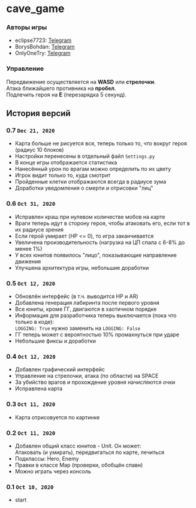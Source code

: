 # cave_game
### Авторы игры
* eclipse7723: [Telegram](https://t.me/eclipse7723)
* BorysBohdan: [Telegram](https://t.me/BohBorysenko)
* OnlyOneTry: [Telegram](https://t.me/OnlyOneTry)
### Управление
Передвижение осуществляется на **WASD** или **стрелочки**.  
Атака ближайшего противника на **пробел**.  
Подлечить героя на **E** (перезарядка 5 секунд).
## История версий
### 0.7 `Dec 21, 2020`
* Карта больше не рисуется вся, теперь только то, что вокруг героя (радиус 10 блоков)
* Настройки перенесены в отдельный файл `Settings.py`
* В конце игры отображается статистика
* Нанесённый урон по врагам можно определить по их цвету
* Игрок видит только то, куда смотрит
* Пройденные клетки отображаются всегда в радиусе зума
* Доработки уведомления о смерти и отрисовки "лиц"
### 0.6 `Oct 31, 2020`
* Исправлен краш при нулевом количестве мобов на карте
* Враги теперь идут в сторону героя, чтобы атаковать его, если тот в их радиусе зрения
* Если герой умирает (HP <= 0), то игра заканчивается
* Увеличена производительность (нагрузка на ЦП спала с 6-8% до менее 1%)
* У всех юнитов появилось "лицо", показывающие направление движения
* Улучшена архитектура игры, небольшие доработки
### 0.5 `Oct 12, 2020`
* Обновлён интерфейс (в т.ч. выводится HP и AR)
* Добавлена генерация лабиринта после первого уровня
* Все юниты, кроме ГГ, двигаются в хаотичном порядке
* Информация для разработчика теперь выключается (пока что только в коде):  
`LOGGING: True` нужно заменить на `LOGGING: False`
* ГГ теперь может с вероятностью 10% промахнуться при ударе
* Небольшие фиксы и доработки
### 0.4 `Oct 12, 2020`
* Добавлен графический интерфейс
* Управление на стрелочки, атака (по области) на SPACE
* За убийство врагов и прохождение уровня начисляются очки
* Исправлена карта
### 0.3 `Oct 11, 2020`
* Карта отрисовуется по картинке
### 0.2 `Oct 11, 2020`
* Добавлен общий класс юнитов - Unit. Он может:  
Атаковать (и умирать), передвигаться по карте, лечиться
* Подклассы: Hero, Enemy
* Правки в классе Map (проверки, обобщён спавн)
* Можно играть через консоль
### 0.1 `Oct 10, 2020`
* start
